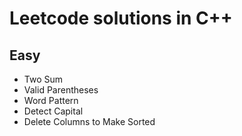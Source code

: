 # Leetcode solutions in C++

## Easy
* Two Sum
* Valid Parentheses
* Word Pattern
* Detect Capital
* Delete Columns to Make Sorted
